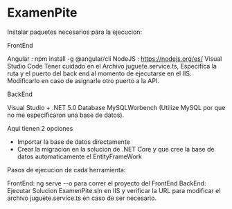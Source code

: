 # ExamenPite
Instalar paquetes necesarios para la ejecucion:

FrontEnd

Angular : npm install -g @angular/cli
NodeJS : https://nodejs.org/es/
Visual Studio Code
Tener cuidado en el Archivo juguete.service.ts, Especifica la ruta y el puerto del back end al momento de ejecutarse en el IIS. Modificarlo en caso de asignarle otro puerto a la API.

BackEnd

Visual Studio + .NET 5.0
Database
MySQLWorbench (Utilize MySQL por que no me especificaron una base de datos).

Aqui tienen 2 opciones
- Importar la base de datos directamente
- Crear la migracion en la solucion de .NET Core y que cree la base de datos automaticamente el EntityFrameWork

Pasos de ejecucion de cada herramienta:

FrontEnd: ng serve --o para correr el proyecto del FrontEnd
BackEnd: Ejecutar Solucion ExamenPite.sln en IIS y verificar la URL para modificar el archivo juguete.service.ts en caso de ser necesario.
